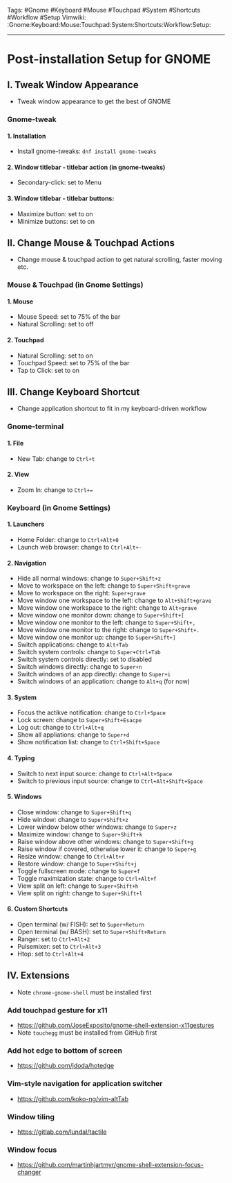 Tags: #Gnome #Keyboard #Mouse #Touchpad #System #Shortcuts #Workflow #Setup
Vimwiki: :Gnome:Keyboard:Mouse:Touchpad:System:Shortcuts:Workflow:Setup:

______________________________________________________________________

# Post-installation Setup for GNOME

## I. Tweak Window Appearance

- Tweak window appearance to get the best of GNOME

### Gnome-tweak

#### 1. Installation

- Install gnome-tweaks: `dnf install gnome-tweaks`

#### 2. Window titlebar - titlebar action (in gnome-tweaks)

- Secondary-click: set to Menu

#### 3. Window titlebar - titlebar buttons:

- Maximize button: set to on
- Minimize buttons: set to on

## II. Change Mouse & Touchpad Actions

- Change mouse & touchpad action to get natural scrolling, faster moving etc.

### Mouse & Touchpad (in Gnome Settings)

#### 1. Mouse

- Mouse Speed: set to 75% of the bar
- Natural Scrolling: set to off

#### 2. Touchpad

- Natural Scrolling: set to on
- Touchpad Speed: set to 75% of the bar
- Tap to Click: set to on

## III. Change Keyboard Shortcut

- Change application shortcut to fit in my keyboard-driven workflow

### Gnome-terminal

#### 1. File

- New Tab: change to `Ctrl+t`

#### 2. View

- Zoom In: change to `Ctrl+=`

### Keyboard (in Gnome Settings)

#### 1. Launchers

- Home Folder: change to `Ctrl+Alt+0`
- Launch web browser: change to `Ctrl+Alt+-`

#### 2. Navigation

- Hide all normal windows: change to `Super+Shift+z`
- Move to workspace on the left: change to `Super+Shift+grave`
- Move to workspace on the right: `Super+grave`
- Move window one workspace to the left: change to `Alt+Shift+grave`
- Move window one workspace to the right: change to `Alt+grave`
- Move window one monitor down: change to `Super+Shift+[`
- Move window one monitor to the left: change to `Super+Shift+,`
- Move window one monitor to the right: change to `Super+Shift+.`
- Move window one monitor up: change to `Super+Shift+]`
- Switch applications: change to `Alt+Tab`
- Switch system controls: change to `Super+Ctrl+Tab`
- Switch system controls directly: set to disabled
- Switch windows directly: change to `Super+n`
- Switch windows of an app directly: change to `Super+i`
- Switch windows of an application: change to `Alt+q` (for now)

#### 3. System

- Focus the actikve notification: change to `Ctrl+Space`
- Lock screen: change to `Super+Shift+Esacpe`
- Log out: change to `Ctrl+Alt+q`
- Show all appliations: change to `Super+d`
- Show notification list: change to `Ctrl+Shift+Space`

#### 4. Typing

- Switch to next input source: change to `Ctrl+Alt+Space`
- Switch to previous input source: change to `Ctrl+Alt+Shift+Space`

#### 5. Windows

- Close window: change to `Super+Shift+q`
- Hide window: change to `Super+Shift+z`
- Lower window below other windows: change to `Super+z`
- Maximize window: change to `Super+Shift+k`
- Raise window above other windows: change to `Super+Shift+g`
- Raise window if covered, otherwise lower it: change to `Super+g`
- Resize window: change to `Ctrl+Alt+r`
- Restore window: change to `Super+Shift+j`
- Toggle fullscreen mode: change to `Super+f`
- Toggle maximization state: change to `Ctrl+Alt+f`
- View split on left: change to `Super+Shift+h`
- View split on right: change to `Super+Shift+l`

#### 6. Custom Shortcuts

- Open terminal (w/ FISH): set to `Super+Return`
- Open terminal (w/ BASH): set to `Super+Shift+Return`
- Ranger: set to `Ctrl+Alt+2`
- Pulsemixer: set to `Ctrl+Alt+3`
- Htop: set to `Ctrl+Alt+4`

## IV. Extensions

- Note `chrome-gnome-shell` must be installed first

### Add touchpad gesture for x11

- https://github.com/JoseExposito/gnome-shell-extension-x11gestures
- Note `touchegg` must be installed from GitHub first

### Add hot edge to bottom of screen

- https://github.com/jdoda/hotedge

### Vim-style navigation for application switcher

- https://github.com/koko-ng/vim-altTab

### Window tiling

- https://gitlab.com/lundal/tactile

### Window focus

- https://github.com/martinhjartmyr/gnome-shell-extension-focus-changer
